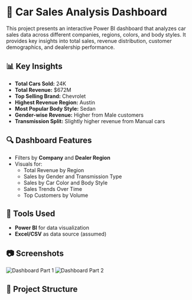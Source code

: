 # 🚗 Car Sales Analysis Dashboard

This project presents an interactive Power BI dashboard that analyzes car sales data across different companies, regions, colors, and body styles. It provides key insights into total sales, revenue distribution, customer demographics, and dealership performance.

## 📊 Key Insights

- **Total Cars Sold:** 24K  
- **Total Revenue:** $672M  
- **Top Selling Brand:** Chevrolet  
- **Highest Revenue Region:** Austin  
- **Most Popular Body Style:** Sedan  
- **Gender-wise Revenue:** Higher from Male customers  
- **Transmission Split:** Slightly higher revenue from Manual cars  

## 🔍 Dashboard Features

- Filters by **Company** and **Dealer Region**
- Visuals for:
  - Total Revenue by Region
  - Sales by Gender and Transmission Type
  - Sales by Car Color and Body Style
  - Sales Trends Over Time
  - Top Customers by Volume

## 📌 Tools Used

- **Power BI** for data visualization
- **Excel/CSV** as data source (assumed)

## 📷 Screenshots

![Dashboard Part 1](https://github.com/user-attachments/assets/665dfaf7-88ba-4024-b8db-ff61ea3f33d1)
![Dashboard Part 2](https://github.com/user-attachments/assets/2b0757e3-2550-43a1-8e7d-417757dde5b8)


## 📁 Project Structure


